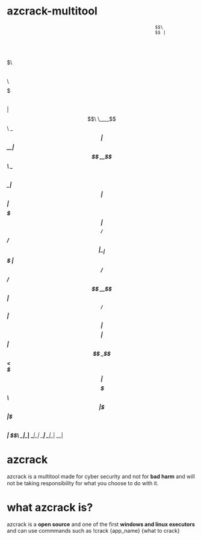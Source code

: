 # azcrack-multitool
                                                           $$\       
                                                           $$ |      
 $$$$$$\  $$$$$$$$\  $$$$$$$\  $$$$$$\  $$$$$$\   $$$$$$$\ $$ |  $$\ 
 \____$$\ \____$$  |$$  _____|$$  __$$\ \____$$\ $$  _____|$$ | $$  |
 $$$$$$$ |  $$$$ _/ $$ /      $$ |  \__|$$$$$$$ |$$ /      $$$$$$  / 
$$  __$$ | $$  _/   $$ |      $$ |     $$  __$$ |$$ |      $$  _$$<  
\$$$$$$$ |$$$$$$$$\ \$$$$$$$\ $$ |     \$$$$$$$ |\$$$$$$$\ $$ | \$$\ 
 \_______|\________| \_______|\__|      \_______| \_______|\__|  \__|
  # azcrack
  azcrack is a multitool made for cyber security and not for 𝐛𝐚𝐝 𝐡𝐚𝐫𝐦 and will not be taking responsibility for what you choose to do with it.

  # what azcrack is?
  azcrack is a **open source** and one of the first **windows and linux executors**
and can use commmands such as !crack {app_name} {what to crack} 
